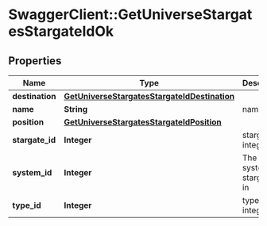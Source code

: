 # SwaggerClient::GetUniverseStargatesStargateIdOk

## Properties
Name | Type | Description | Notes
------------ | ------------- | ------------- | -------------
**destination** | [**GetUniverseStargatesStargateIdDestination**](GetUniverseStargatesStargateIdDestination.md) |  | 
**name** | **String** | name string | 
**position** | [**GetUniverseStargatesStargateIdPosition**](GetUniverseStargatesStargateIdPosition.md) |  | 
**stargate_id** | **Integer** | stargate_id integer | 
**system_id** | **Integer** | The solar system this stargate is in | 
**type_id** | **Integer** | type_id integer | 


